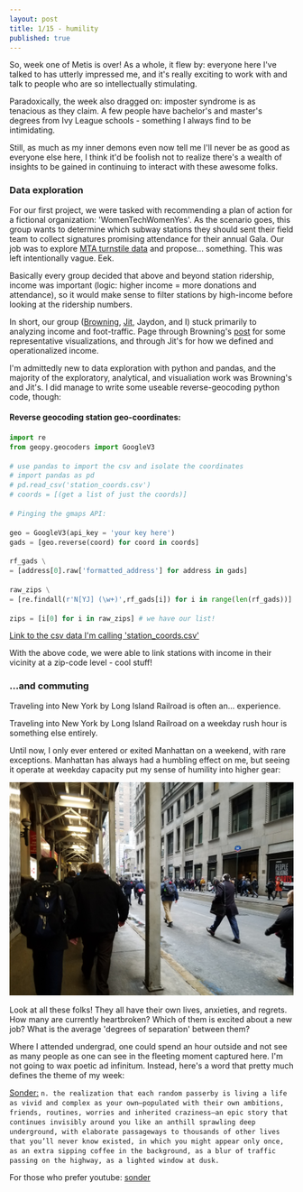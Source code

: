 ```yaml
---
layout: post
title: 1/15 - humility
published: true
---
```

So, week one of Metis is over! As a whole, it flew by: everyone here I've talked to has utterly impressed me, and it's really exciting to work with and talk to people who are so intellectually stimulating.

Paradoxically, the week also dragged on: imposter syndrome is as tenacious as they claim. A few people have bachelor's and master's degrees from Ivy League schools - something I always find to be intimidating.  

Still, as much as my inner demons even now tell me I'll never be as good as everyone else here, I think it'd be foolish not to realize there's a wealth of insights to be gained in continuing to interact with these awesome folks.

### Data exploration

For our first project, we were tasked with recommending a plan of action for a fictional organization: 'WomenTechWomenYes'. As the scenario goes, this group wants to determine which subway stations they should sent their field team to collect signatures promising attendance for their annual Gala. Our job was to explore [MTA turnstile data](http://web.mta.info/developers/turnstile.html) and propose... something. This was left intentionally vague. Eek.  

Basically every group decided that above and beyond station ridership, income was important (logic: higher income = more donations and attendance), so it would make sense to filter stations by high-income before looking at the ridership numbers.  

In short, our group ([Browning](https://bgentry91.github.io/Detail_in_Reporting/), [Jit](https://jitsen-design.github.io), Jaydon, and I) stuck primarily to analyzing income and foot-traffic. Page through Browning's [post](https://bgentry91.github.io/Detail_in_Reporting/) for some representative visualizations, and through Jit's for how we defined and operationalized income.

I'm admittedly new to data exploration with python and pandas, and the majority of the exploratory, analytical, and visualiation work was Browning's and Jit's. I did manage to write some useable reverse-geocoding python code, though:  

#### Reverse geocoding station geo-coordinates:
```python
import re
from geopy.geocoders import GoogleV3

# use pandas to import the csv and isolate the coordinates
# import pandas as pd
# pd.read_csv('station_coords.csv')
# coords = [(get a list of just the coords)]

# Pinging the gmaps API:  

geo = GoogleV3(api_key = 'your key here')
gads = [geo.reverse(coord) for coord in coords]

rf_gads \
= [address[0].raw['formatted_address'] for address in gads]

raw_zips \
= [re.findall(r'N[YJ] (\w+)',rf_gads[i]) for i in range(len(rf_gads))]

zips = [i[0] for i in raw_zips] # we have our list!
```

[Link to the csv data I'm calling 'station_coords.csv' ](https://data.cityofnewyork.us/Transportation/Subway-Stations/arq3-7z49/data)

With the above code, we were able to link stations with income in their vicinity at a zip-code level - cool stuff!  

### ...and commuting

Traveling into New York by Long Island Railroad is often an... experience.  

Traveling into New York by Long Island Railroad on a weekday rush hour is something else entirely.  

Until now, I only ever entered or exited Manhattan on a weekend, with rare exceptions. Manhattan has always had a humbling effect on me, but seeing it operate at weekday capacity put my sense of humility into higher gear:

![the penn commute](/images/20180111_083048.jpg)  

Look at all these folks! They all have their own lives, anxieties, and regrets. How many are currently heartbroken? Which of them is excited about a new job? What is the average 'degrees of separation' between them?

Where I attended undergrad, one could spend an hour outside and not see as many people as one can see in the fleeting moment captured here. I'm not going to wax poetic ad infinitum. Instead, here's a word that pretty much defines the theme of my week:

[Sonder:](http://www.dictionaryofobscuresorrows.com/post/23536922667/sonder)  `n. the realization that each random passerby is living a life as vivid and complex as your own—populated with their own ambitions, friends, routines, worries and inherited craziness—an epic story that continues invisibly around you like an anthill sprawling deep underground, with elaborate passageways to thousands of other lives that you’ll never know existed, in which you might appear only once, as an extra sipping coffee in the background, as a blur of traffic passing on the highway, as a lighted window at dusk.`

For those who prefer youtube: [sonder](https://www.youtube.com/watch?v=AkoML0_FiV4)
